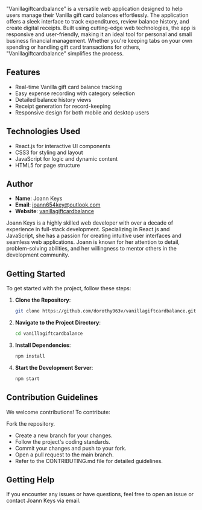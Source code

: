 "Vanillagiftcardbalance" is a versatile web application designed to help users manage their Vanilla gift card balances effortlessly. The application offers a sleek interface to track expenditures, review balance history, and create digital receipts. Built using cutting-edge web technologies, the app is responsive and user-friendly, making it an ideal tool for personal and small business financial management. Whether you're keeping tabs on your own spending or handling gift card transactions for others, "Vanillagiftcardbalance" simplifies the process.

## Features

- Real-time Vanilla gift card balance tracking
- Easy expense recording with category selection
- Detailed balance history views
- Receipt generation for record-keeping
- Responsive design for both mobile and desktop users

## Technologies Used

- React.js for interactive UI components
- CSS3 for styling and layout
- JavaScript for logic and dynamic content
- HTML5 for page structure

## Author

- **Name**: Joann Keys 
- **Email**: joann654key@outlook.com  
- **Website**: [vanillagiftcardbalance](https://www.publix-passport.com)

Joann Keys is a highly skilled web developer with over a decade of experience in full-stack development. Specializing in React.js and JavaScript, she has a passion for creating intuitive user interfaces and seamless web applications. Joann is known for her attention to detail, problem-solving abilities, and her willingness to mentor others in the development community.

## Getting Started

To get started with the project, follow these steps:

1. **Clone the Repository**:
   ```bash
   git clone https://github.com/dorothy963v/vanillagiftcardbalance.git
2. **Navigate to the Project Directory**:
   ```bash
   cd vanillagiftcardbalance
3. **Install Dependencies**:
   ```bash
   npm install
4. **Start the Development Server**:
   ```bash
   npm start
## **Contribution Guidelines**
We welcome contributions! To contribute:

Fork the repository.
- Create a new branch for your changes.
- Follow the project's coding standards.
- Commit your changes and push to your fork.
- Open a pull request to the main branch.
- Refer to the CONTRIBUTING.md file for detailed guidelines.

## **Getting Help**
If you encounter any issues or have questions, feel free to open an issue or contact Joann Keys via email.
